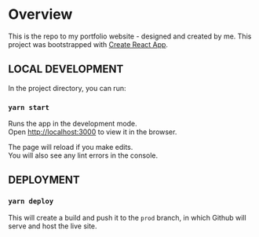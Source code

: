 # Overview

This is the repo to my portfolio website - designed and created by me. This project was bootstrapped with [Create React App](https://github.com/facebook/create-react-app).

## LOCAL DEVELOPMENT

In the project directory, you can run:

### `yarn start`

Runs the app in the development mode.\
Open [http://localhost:3000](http://localhost:3000) to view it in the browser.

The page will reload if you make edits.\
You will also see any lint errors in the console.

## DEPLOYMENT

### `yarn deploy`

This will create a build and push it to the `prod` branch, in which Github will serve and host the live site.
